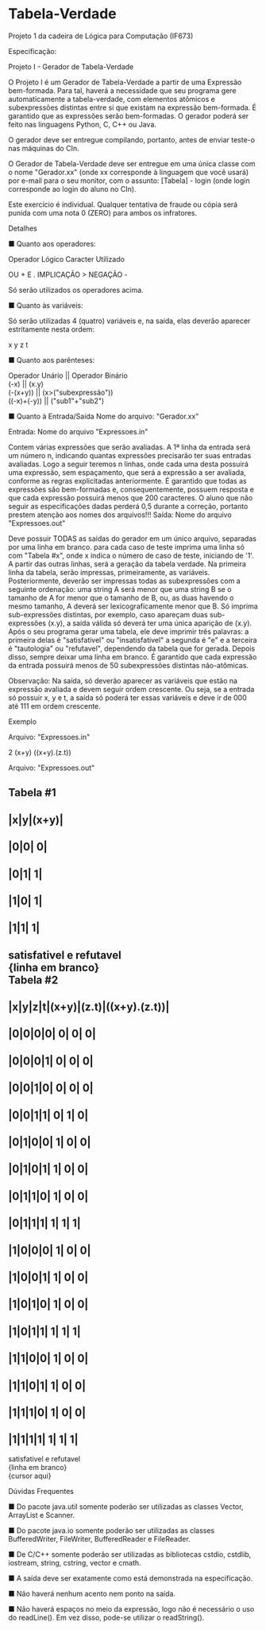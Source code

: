 # Tabela-Verdade

Projeto 1 da cadeira de Lógica para Computação (IF673)

Especificação:

Projeto I - Gerador de Tabela-Verdade

O Projeto I é um Gerador de Tabela-Verdade a partir de uma Expressão bem-formada. Para tal, haverá a necessidade que seu programa gere automaticamente a tabela-verdade, com elementos atômicos e subexpressões distintas entre si que existam na expressão bem-formada. É garantido que as expressões serão bem-formadas.
O gerador poderá ser feito nas linguagens Python, C, C++ ou Java.

O gerador deve ser entregue compilando, portanto, antes de enviar teste-o nas máquinas do CIn.

O Gerador de Tabela-Verdade deve ser entregue em uma única classe com o nome "Gerador.xx" (onde xx corresponde à linguagem que você usará) por e-mail para o seu monitor, com o assunto:
[Tabela] - login  (onde login corresponde ao login do aluno no CIn).

Este exercício é individual. Qualquer tentativa de fraude ou cópia será punida com uma nota 0 (ZERO) para ambos os infratores.

Detalhes

■ Quanto aos operadores:   

Operador Lógico	Caracter Utilizado

OU	+
E	.
IMPLICAÇÃO	>
NEGAÇÃO	-

Só serão utilizados os operadores acima.

■ Quanto às variáveis:

Só serão utilizadas 4 (quatro) variáveis e, na saída, elas deverão aparecer estritamente nesta ordem:

x	y	z	t

■ Quanto aos parênteses:

Operador Unário || Operador Binário <br />
(-x)            ||	   (x.y) <br />
(-(x+y))        || (x>("subexpressão")) <br />
((-x)+(-y))     ||	("sub1"+"sub2") <br />


■ Quanto à Entrada/Saída
Nome do arquivo: "Gerador.xx" 

Entrada: Nome do arquivo "Expressoes.in"

Contem várias expressões que serão avaliadas.
A 1ª linha da entrada será um número n, indicando quantas expressões precisarão ter suas entradas avaliadas. Logo a seguir teremos n linhas, onde cada uma desta possuirá uma expressão, sem espaçamento, que será a expressão a ser avaliada, conforme as regras explicitadas anteriormente. É garantido que todas as expressões são bem-formadas e, consequentemente, possuem resposta e que cada expressão possuirá menos que 200 caracteres. O aluno que não seguir as especificações dadas perderá 0,5 durante a correção, portanto prestem atenção aos nomes dos arquivos!!!
Saída: Nome do arquivo "Expressoes.out"

Deve possuir TODAS as saídas do gerador em um único arquivo, separadas por uma linha em branco.
para cada caso de teste imprima uma linha só com "Tabela #x", onde x indica o número de caso de teste, iniciando de '1'. A partir das outras linhas, será a geração da tabela verdade.
Na primeira linha da tabela, serão impressas, primeiramente, as variáveis. Posteriormente, deverão ser impressas todas as subexpressões com a seguinte ordenação: uma string A será menor que uma string B se o tamanho de A for menor que o tamanho de B, ou, as duas havendo o mesmo tamanho, A deverá ser lexicograficamente menor que B.
Só imprima sub-expressões distintas, por exemplo, caso apareçam duas sub-expressões (x.y), a saída válida só deverá ter uma única aparição de (x.y).
Após o seu programa gerar uma tabela, ele deve imprimir três palavras: a primeira delas é "satisfativel" ou "insatisfativel" a segunda é "e" e a terceira é "tautologia" ou "refutavel", dependendo da tabela que for gerada. Depois disso, sempre deixar uma linha em branco.
É garantido que cada expressão da entrada possuirá menos de 50 subexpressões distintas não-atômicas.

Observação: Na saída, só deverão aparecer as variáveis que estão na expressão avaliada e devem seguir ordem crescente. Ou seja, se a entrada só possuir x, y e t, a saída só poderá ter essas variáveis e deve ir de 000 até 111 em ordem crescente.


Exemplo

Arquivo: "Expressoes.in"

2
(x+y)
((x+y).(z.t))

Arquivo: "Expressoes.out"

Tabela \#1 
-----------
|x|y|(x+y)|
-----------
|0|0|    0|
-----------
|0|1|    1|
-----------
|1|0|    1|
-----------
|1|1|    1|
-----------
satisfativel e refutavel <br />
{linha em branco} <br />
Tabela \#2 <br />
-----------------------------------
|x|y|z|t|(x+y)|(z.t)|((x+y).(z.t))|
-----------------------------------
|0|0|0|0|    0|    0|            0|
-----------------------------------
|0|0|0|1|    0|    0|            0|
-----------------------------------
|0|0|1|0|    0|    0|            0|
-----------------------------------
|0|0|1|1|    0|    1|            0|
-----------------------------------
|0|1|0|0|    1|    0|            0|
-----------------------------------
|0|1|0|1|    1|    0|            0|
-----------------------------------
|0|1|1|0|    1|    0|            0|
-----------------------------------
|0|1|1|1|    1|    1|            1|
-----------------------------------
|1|0|0|0|    1|    0|            0|
-----------------------------------
|1|0|0|1|    1|    0|            0|
-----------------------------------
|1|0|1|0|    1|    0|            0|
-----------------------------------
|1|0|1|1|    1|    1|            1|
-----------------------------------
|1|1|0|0|    1|    0|            0|
-----------------------------------
|1|1|0|1|    1|    0|            0|
-----------------------------------
|1|1|1|0|    1|    0|            0|
-----------------------------------
|1|1|1|1|    1|    1|            1|
-----------------------------------
satisfativel e refutavel <br />
{linha em branco} <br />
{cursor aqui} <br />




Dúvidas Frequentes

■ Do pacote java.util somente poderão ser utilizadas as classes Vector, ArrayList e Scanner.

■ Do pacote java.io somente poderão ser utilizadas as classes BufferedWriter, FileWriter, BufferedReader e FileReader.

■ De C/C++ somente poderão ser utilizadas as bibliotecas cstdio, cstdlib, iostream, string, cstring, vector e cmath.

■ A saída deve ser exatamente como está demonstrada na especificação.

■ Não haverá nenhum acento nem ponto na saída.

■ Não haverá espaços no meio da expressão, logo não é necessário o uso do readLine(). Em vez disso, pode-se utilizar o readString().

